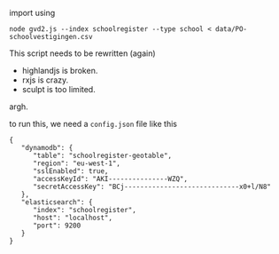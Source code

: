 
import using

	node gvd2.js --index schoolregister --type school < data/PO-schoolvestigingen.csv


This script needs to be rewritten (again)

- highlandjs is broken.
- rxjs is crazy.
- sculpt is too limited.

argh.

to run this, we need a `config.json` file like this

	{
	   "dynamodb": {
	      "table": "schoolregister-geotable",
	      "region": "eu-west-1",
	      "sslEnabled": true,
	      "accessKeyId": "AKI---------------WZQ",
	      "secretAccessKey": "BCj-----------------------------x0+l/N8"
	   },
	   "elasticsearch": {
	      "index": "schoolregister",
	      "host": "localhost",
	      "port": 9200
	   }
	}
